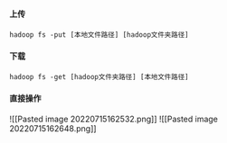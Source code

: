 #### 上传
`hadoop fs -put [本地文件路径] [hadoop文件夹路径]`
#### 下载
`hadoop fs -get [hadoop文件夹路径] [本地文件路径]`

#### 直接操作
![[Pasted image 20220715162532.png]]
![[Pasted image 20220715162648.png]]